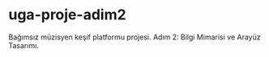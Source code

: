 # uga-proje-adim2
Bağımsız müzisyen keşif platformu projesi. Adım 2: Bilgi Mimarisi ve Arayüz Tasarımı.
